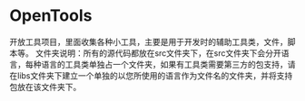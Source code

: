 OpenTools
=========

开放工具项目，里面收集各种小工具，主要是用于开发时的辅助工具类，文件，脚本等。
文件夹说明：所有的源代码都放在src文件夹下，在src文件夹下会分开语言，每种语言的工具类单独占一个文件夹，如果有工具类需要第三方的包支持，请在libs文件夹下建立一个单独的以您所使用的语言作为文件名的文件夹，并将支持包放在该文件夹下。
